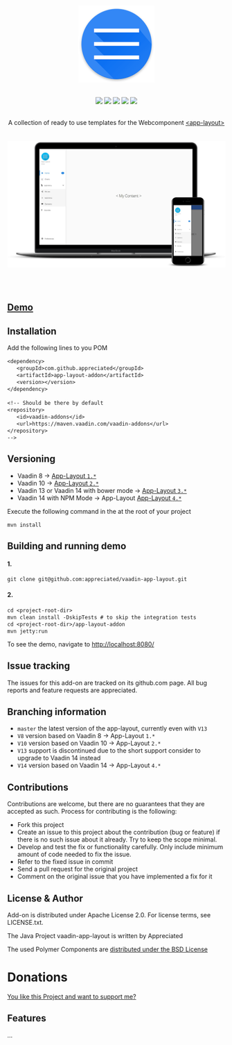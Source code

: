 <p align="center"><img src="https://raw.githubusercontent.com/appreciated/blob/master/app-layout/logo_low_res.png">
<br>
<br>
</p>    

<p align="center">
  <a href="https://vaadin.com/directory/component/app-layout-add-on"><img src="https://img.shields.io/badge/Vaadin%20Directory-published-00b4f0.svg"></a>
  <a href="https://vaadin.com/directory/component/app-layout-add-on"><img src="https://img.shields.io/vaadin-directory/version/app-layout-add-on.svg" /></a>
   <a href="https://vaadin.com/directory/component/app-layout-add-on"><img src="https://img.shields.io/vaadin-directory/rating/app-layout-add-on.svg" /></a>
   <a href="https://vaadin.com/directory/component/app-layout-add-on"><img src="https://img.shields.io/vaadin-directory/release-date/app-layout-add-on.svg" /></a>
   <a href="https://dev.azure.com/GoebelJohannes/GoebelJohannes/_build/latest?definitionId=1&branchName=master"><img src="https://dev.azure.com/GoebelJohannes/GoebelJohannes/_apis/build/status/appreciated.vaadin-app-layout?branchName=master" /></a>
</p>
<p align="center">
   <br>
A collection of ready to use templates for the Webcomponent <a href="https://www.webcomponents.org/element/PolymerElements/app-layout">&lt;app-layout&gt;</a>
  <br>
   <br>
  <br>
  <img src="https://github.com/appreciated/blob/blob/master/app-layout/mockup.png?raw=true">
</p>
<br>
<br>

## [Demo](https://appreciated-collection.herokuapp.com/app-layout/)

## Installation

Add the following lines to you POM
```
<dependency>
   <groupId>com.github.appreciated</groupId>
   <artifactId>app-layout-addon</artifactId>
   <version></version>
</dependency>

<!-- Should be there by default
<repository>
   <id>vaadin-addons</id>
   <url>https://maven.vaadin.com/vaadin-addons</url>
</repository> 
--> 
```

## Versioning

* Vaadin 8 -> [App-Layout `1.*`](https://vaadin.com/directory/component/app-layout-add-on/1.0.2)
* Vaadin 10 -> [App-Layout `2.*`](https://vaadin.com/directory/component/app-layout-add-on/2.1.0)
* Vaadin 13 or Vaadin 14 with bower mode -> [App-Layout `3.*`](https://vaadin.com/directory/component/app-layout-add-on/3.0.0.beta5)
* Vaadin 14 with NPM Mode -> App-Layout [App-Layout `4.*`](https://vaadin.com/directory/component/app-layout-add-on)

Execute the following command in the at the root of your project

```
mvn install
```

## Building and running demo

#### 1. 

```
git clone git@github.com:appreciated/vaadin-app-layout.git
```
#### 2. 

```
cd <project-root-dir>
mvn clean install -DskipTests # to skip the integration tests
cd <project-root-dir>/app-layout-addon
mvn jetty:run
```

To see the demo, navigate to [http://localhost:8080/](http://localhost:8080/)

## Issue tracking

The issues for this add-on are tracked on its github.com page. All bug reports and feature requests are appreciated. 

## Branching information

* `master` the latest version of the app-layout, currently even with `V13`
* `V8` version based on Vaadin 8 -> App-Layout `1.*`
* `V10` version based on Vaadin 10 -> App-Layout `2.*`
* `V13` support is discontinued due to the short support consider to upgrade to Vaadin 14 instead
* `V14` version based on Vaadin 14 -> App-Layout `4.*`

## Contributions

Contributions are welcome, but there are no guarantees that they are accepted as such. Process for contributing is the following:
- Fork this project
- Create an issue to this project about the contribution (bug or feature) if there is no such issue about it already. Try to keep the scope minimal.
- Develop and test the fix or functionality carefully. Only include minimum amount of code needed to fix the issue.
- Refer to the fixed issue in commit
- Send a pull request for the original project
- Comment on the original issue that you have implemented a fix for it

## License & Author

Add-on is distributed under Apache License 2.0. For license terms, see LICENSE.txt.

The Java Project vaadin-app-layout is written by Appreciated 

The used Polymer Components are [distributed under the BSD License](https://github.com/Polymer/polymer/blob/master/LICENSE.txt)


# Donations

[You like this Project and want to support me?](https://www.paypal.com/cgi-bin/webscr?cmd=_s-xclick&hosted_button_id=RH84HC939XQHS)

## Features

...
